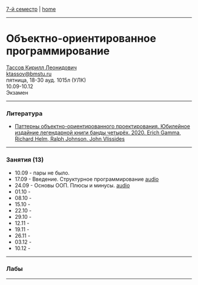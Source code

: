 [7-й семестр](../2021_2022_7_sem.md) | [home](../README.md)
____________________________________
# Объектно-ориентированное программирование
[Тассов Кирилл Леонидович](https://studizba.com/hs/151-mgtu-im-baumana/teachers/4-kafedra-iu-7-programmnoe-obespechenie-je/229-tassov-kirill-leonidovich.html) \
ktassov@bmstu.ru \
пятница, 18-30 ауд. 1015л (УЛК)\
10.09-10.12 \
Экзамен 
____________________________________
### Литература

* [Паттерны объектно-ориентированного проектирования. Юбилейное издайние легендарной книги банды четырёх. 2020. Erich Gamma, Richard Helm, Ralph Johnson, John Vlissides](https://drive.google.com/file/d/1EXsKAMcRRgx_20azZSLDOcEpIuP0URYs/view?usp=sharing)

____________________________________
### Занятия (13)

* 10.09 - пары не было.
* 17.09 - Введение. Структурное программирование [audio](https://drive.google.com/file/d/1VOwASPbu_n9Yu32Jex9DPAKtr0qV4Mb1/view?usp=drivesdk)
* 24.09 - Основы ООП. Плюсы и минусы. [audio](https://drive.google.com/file/d/1_dC8ZY8sPL4P36Lh89jrShWeMfvh4puj/view?usp=drivesdk)
* 01.10 - 
* 08.10 - 
* 15.10 - 
* 22.10 - 
* 29.10 - 
* 12.11 - 
* 19.11 - 
* 26.11 - 
* 03.12 - 
* 10.12 - 
____________________________________
### Лабы



____________________________________
